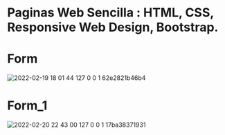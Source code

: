 # Paginas Web Sencilla : HTML, CSS, Responsive Web Design, Bootstrap.

# Form

![2022-02-19 18 01 44 127 0 0 1 62e2821b46b4](https://user-images.githubusercontent.com/99273526/154823251-0c297101-51ab-412e-9871-d49d605d6a8f.png)

# Form_1 

![2022-02-20 22 43 00 127 0 0 1 17ba38371931](https://user-images.githubusercontent.com/99273526/154890659-d8d2ff99-194d-498e-a8ba-a9b71fdbca64.png)
